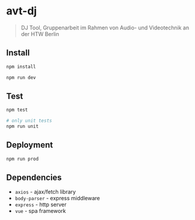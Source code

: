 # avt-dj

> DJ Tool, Gruppenarbeit im Rahmen von Audio- und Videotechnik an der HTW Berlin

## Install

```sh
npm install

npm run dev
```
<!--
# concurrently run vue server and server
-->

## Test

```sh
npm test

# only unit tests
npm run unit
```

## Deployment

```sh
npm run prod
```
<!--
# fill in these freesound config files (server)
# start server - server static files via server?
-->

## Dependencies

- `axios` - ajax/fetch library
- `body-parser` - express middleware
- `express` - http server
- `vue` - spa framework

